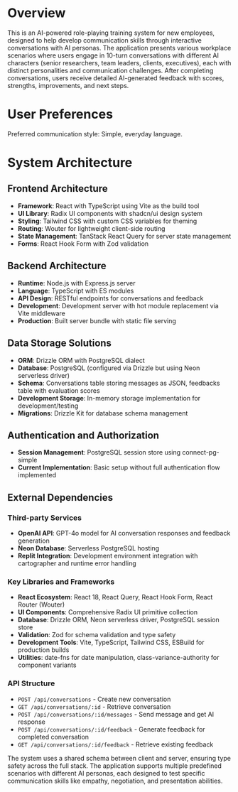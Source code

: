 # Overview

This is an AI-powered role-playing training system for new employees, designed to help develop communication skills through interactive conversations with AI personas. The application presents various workplace scenarios where users engage in 10-turn conversations with different AI characters (senior researchers, team leaders, clients, executives), each with distinct personalities and communication challenges. After completing conversations, users receive detailed AI-generated feedback with scores, strengths, improvements, and next steps.

# User Preferences

Preferred communication style: Simple, everyday language.

# System Architecture

## Frontend Architecture
- **Framework**: React with TypeScript using Vite as the build tool
- **UI Library**: Radix UI components with shadcn/ui design system
- **Styling**: Tailwind CSS with custom CSS variables for theming
- **Routing**: Wouter for lightweight client-side routing
- **State Management**: TanStack React Query for server state management
- **Forms**: React Hook Form with Zod validation

## Backend Architecture
- **Runtime**: Node.js with Express.js server
- **Language**: TypeScript with ES modules
- **API Design**: RESTful endpoints for conversations and feedback
- **Development**: Development server with hot module replacement via Vite middleware
- **Production**: Built server bundle with static file serving

## Data Storage Solutions
- **ORM**: Drizzle ORM with PostgreSQL dialect
- **Database**: PostgreSQL (configured via Drizzle but using Neon serverless driver)
- **Schema**: Conversations table storing messages as JSON, feedbacks table with evaluation scores
- **Development Storage**: In-memory storage implementation for development/testing
- **Migrations**: Drizzle Kit for database schema management

## Authentication and Authorization
- **Session Management**: PostgreSQL session store using connect-pg-simple
- **Current Implementation**: Basic setup without full authentication flow implemented

## External Dependencies

### Third-party Services
- **OpenAI API**: GPT-4o model for AI conversation responses and feedback generation
- **Neon Database**: Serverless PostgreSQL hosting
- **Replit Integration**: Development environment integration with cartographer and runtime error handling

### Key Libraries and Frameworks
- **React Ecosystem**: React 18, React Query, React Hook Form, React Router (Wouter)
- **UI Components**: Comprehensive Radix UI primitive collection
- **Database**: Drizzle ORM, Neon serverless driver, PostgreSQL session store
- **Validation**: Zod for schema validation and type safety
- **Development Tools**: Vite, TypeScript, Tailwind CSS, ESBuild for production builds
- **Utilities**: date-fns for date manipulation, class-variance-authority for component variants

### API Structure
- `POST /api/conversations` - Create new conversation
- `GET /api/conversations/:id` - Retrieve conversation
- `POST /api/conversations/:id/messages` - Send message and get AI response
- `POST /api/conversations/:id/feedback` - Generate feedback for completed conversation
- `GET /api/conversations/:id/feedback` - Retrieve existing feedback

The system uses a shared schema between client and server, ensuring type safety across the full stack. The application supports multiple predefined scenarios with different AI personas, each designed to test specific communication skills like empathy, negotiation, and presentation abilities.